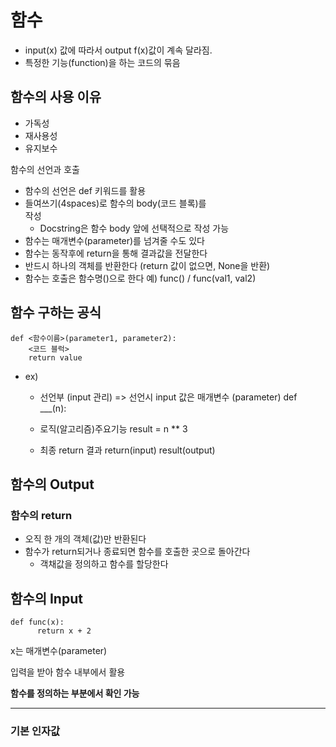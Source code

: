 # 함수

- input(x) 값에 따라서 output f(x)값이 계속 달라짐.
- 특정한 기능(function)을 하는 코드의 묶음

## 함수의 사용 이유

- 가독성
- 재사용성
- 유지보수


함수의 선언과 호출

- 함수의 선언은 def 키워드를 활용
- 들여쓰기(4spaces)로 함수의 body(코드 블록)를     
작성
    - Docstring은 함수 body 앞에 선택적으로 작성 가능
- 함수는 매개변수(parameter)를 넘겨줄 수도 있다
- 함수는 동작후에 return을 통해 결과값을 전달한다
- 반드시 하나의 객체를 반환한다 (return 값이 없으면, None을 반환)
- 함수는 호출은 함수명()으로 한다
예) func() / func(val1, val2)


## 함수 구하는 공식

```
def <함수이름>(parameter1, parameter2):
    <코드 블럭>
    return value

```
- ex)
  -  선언부 (input 관리) => 선언시 input 값은 매개변수 (parameter)
def ___(n):
    
  - 로직(알고리즘)주요기능
    result = n ** 3
    
  - 최종 return 결과
    return(input) result(output)

## 함수의 Output

### 함수의 return
- 오직 한 개의 객체(값)만 반환된다
- 함수가 return되거나 종료되면 함수를 호출한 곳으로 돌아간다
  - 객채값을 정의하고  함수를 할당한다

## 함수의  Input

```
def func(x):
      return x + 2 
```

x는 매개변수(parameter)

입력을 받아 함수 내부에서 활용

**함수를 정의하는 부분에서 확인 가능**

---

### 기본 인자값

